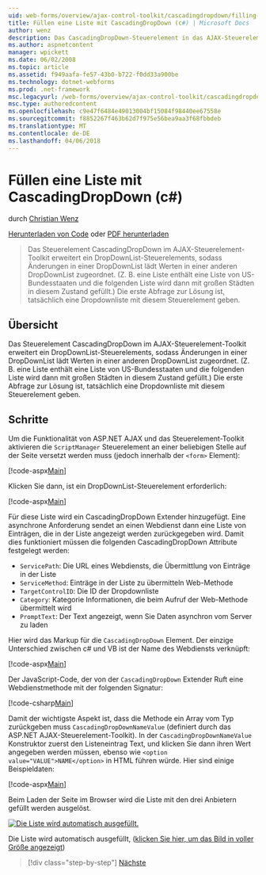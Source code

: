 ```yaml
---
uid: web-forms/overview/ajax-control-toolkit/cascadingdropdown/filling-a-list-using-cascadingdropdown-cs
title: Füllen eine Liste mit CascadingDropDown (c#) | Microsoft Docs
author: wenz
description: Das CascadingDropDown-Steuerelement in das AJAX-Steuerelement-Toolkit erweitert ein DropDownList-Steuerelements, damit, dass Änderungen in einer DropDownList lädt Werte in Anoth verknüpft...
ms.author: aspnetcontent
manager: wpickett
ms.date: 06/02/2008
ms.topic: article
ms.assetid: f949aafa-fe57-43b0-b722-f0dd33a900be
ms.technology: dotnet-webforms
ms.prod: .net-framework
msc.legacyurl: /web-forms/overview/ajax-control-toolkit/cascadingdropdown/filling-a-list-using-cascadingdropdown-cs
msc.type: authoredcontent
ms.openlocfilehash: c9e47f6484e49013004bf15084f98440ee67558e
ms.sourcegitcommit: f8852267f463b62d7f975e56bea9aa3f68fbbdeb
ms.translationtype: MT
ms.contentlocale: de-DE
ms.lasthandoff: 04/06/2018
---
```

<a name="filling-a-list-using-cascadingdropdown-c"></a>Füllen eine Liste mit CascadingDropDown (c#)
====================
durch [Christian Wenz](https://github.com/wenz)

[Herunterladen von Code](http://download.microsoft.com/download/9/0/7/907760b1-2c60-4f81-aeb6-ca416a573b0d/cascadingdropdown0.cs.zip) oder [PDF herunterladen](http://download.microsoft.com/download/2/d/c/2dc10e34-6983-41d4-9c08-f78f5387d32b/cascadingdropdown0CS.pdf)

> Das Steuerelement CascadingDropDown im AJAX-Steuerelement-Toolkit erweitert ein DropDownList-Steuerelements, sodass Änderungen in einer DropDownList lädt Werten in einer anderen DropDownList zugeordnet. (Z. B. eine Liste enthält eine Liste von US-Bundesstaaten und die folgenden Liste wird dann mit großen Städten in diesem Zustand gefüllt.) Die erste Abfrage zur Lösung ist, tatsächlich eine Dropdownliste mit diesem Steuerelement geben.


## <a name="overview"></a>Übersicht

Das Steuerelement CascadingDropDown im AJAX-Steuerelement-Toolkit erweitert ein DropDownList-Steuerelements, sodass Änderungen in einer DropDownList lädt Werten in einer anderen DropDownList zugeordnet. (Z. B. eine Liste enthält eine Liste von US-Bundesstaaten und die folgenden Liste wird dann mit großen Städten in diesem Zustand gefüllt.) Die erste Abfrage zur Lösung ist, tatsächlich eine Dropdownliste mit diesem Steuerelement geben.

## <a name="steps"></a>Schritte

Um die Funktionalität von ASP.NET AJAX und das Steuerelement-Toolkit aktivieren die `ScriptManager` Steuerelement an einer beliebigen Stelle auf der Seite versetzt werden muss (jedoch innerhalb der `<form>` Element):

[!code-aspx[Main](filling-a-list-using-cascadingdropdown-cs/samples/sample1.aspx)]

Klicken Sie dann, ist ein DropDownList-Steuerelement erforderlich:

[!code-aspx[Main](filling-a-list-using-cascadingdropdown-cs/samples/sample2.aspx)]

Für diese Liste wird ein CascadingDropDown Extender hinzugefügt. Eine asynchrone Anforderung sendet an einen Webdienst dann eine Liste von Einträgen, die in der Liste angezeigt werden zurückgegeben wird. Damit dies funktioniert müssen die folgenden CascadingDropDown Attribute festgelegt werden:

- `ServicePath`: Die URL eines Webdiensts, die Übermittlung von Einträge in der Liste
- `ServiceMethod`: Einträge in der Liste zu übermitteln Web-Methode
- `TargetControlID`: Die ID der Dropdownliste
- `Category`: Kategorie Informationen, die beim Aufruf der Web-Methode übermittelt wird
- `PromptText`: Der Text angezeigt, wenn Sie Daten asynchron vom Server zu laden

Hier wird das Markup für die `CascadingDropDown` Element. Der einzige Unterschied zwischen c# und VB ist der Name des Webdiensts verknüpft:

[!code-aspx[Main](filling-a-list-using-cascadingdropdown-cs/samples/sample3.aspx)]

Der JavaScript-Code, der von der `CascadingDropDown` Extender Ruft eine Webdienstmethode mit der folgenden Signatur:

[!code-csharp[Main](filling-a-list-using-cascadingdropdown-cs/samples/sample4.cs)]

Damit der wichtigste Aspekt ist, dass die Methode ein Array vom Typ zurückgeben muss `CascadingDropDownNameValue` (definiert durch das ASP.NET AJAX-Steuerelement-Toolkit). In der `CascadingDropDownNameValue` Konstruktor zuerst den Listeneintrag Text, und klicken Sie dann ihren Wert angegeben werden müssen, ebenso wie `<option value="VALUE">NAME</option>` in HTML führen würde. Hier sind einige Beispieldaten:

[!code-aspx[Main](filling-a-list-using-cascadingdropdown-cs/samples/sample5.aspx)]

Beim Laden der Seite im Browser wird die Liste mit den drei Anbietern gefüllt werden ausgelöst.


[![Die Liste wird automatisch ausgefüllt.](filling-a-list-using-cascadingdropdown-cs/_static/image2.png)](filling-a-list-using-cascadingdropdown-cs/_static/image1.png)

Die Liste wird automatisch ausgefüllt, ([klicken Sie hier, um das Bild in voller Größe angezeigt](filling-a-list-using-cascadingdropdown-cs/_static/image3.png))

> [!div class="step-by-step"]
> [Nächste](using-cascadingdropdown-with-a-database-cs.md)
